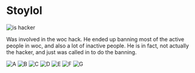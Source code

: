 # Stoylol

![is hacker](https://badgen.net/badge/color/hacker/red?label=)

Was involved in the woc hack. He ended up banning most of the active people in woc,
and also a lot of inactive people. He is in fact, not actually the hacker, and just
was called in to do the banning.

![A](../../../assets/woc-dumping-alituma/stoylol/dms/sand0/a.jpg)
![B](../../../assets/woc-dumping-alituma/stoylol/dms/sand0/b.jpg)
![C](../../../assets/woc-dumping-alituma/stoylol/dms/sand0/c.jpg)
![D](../../../assets/woc-dumping-alituma/stoylol/dms/sand0/d.jpg)
![E](../../../assets/woc-dumping-alituma/stoylol/dms/sand0/e.jpg)
![F](../../../assets/woc-dumping-alituma/stoylol/dms/sand0/f.jpg)
![G](../../../assets/woc-dumping-alituma/stoylol/dms/sand0/g.jpg)

